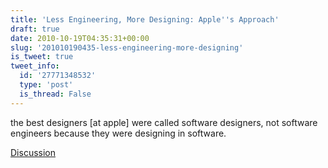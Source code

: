 ```yaml
---
title: 'Less Engineering, More Designing: Apple''s Approach'
draft: true
date: 2010-10-19T04:35:31+00:00
slug: '201010190435-less-engineering-more-designing'
is_tweet: true
tweet_info:
  id: '27771348532'
  type: 'post'
  is_thread: False
---
```




the best designers [at apple] were called software designers, not software engineers because they were designing in software.

[Discussion](https://x.com/sytelus/status/27771348532)
